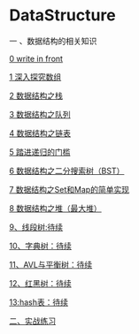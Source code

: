 # DataStructure
一 、数据结构的相关知识

[0 write in front](https://blog.csdn.net/qq_38350635/article/details/86742355)

[1 深入探究数组](https://blog.csdn.net/qq_38350635/article/details/86744319)

[2 数据结构之栈](https://blog.csdn.net/qq_38350635/article/details/86765982)

[3 数据结构之队列](https://blog.csdn.net/qq_38350635/article/details/86771147)

[4 数据结构之链表](https://blog.csdn.net/qq_38350635/article/details/86906834)

[5 踏进递归的门槛](https://blog.csdn.net/qq_38350635/article/details/87370615)

[6 数据结构之二分搜索树（BST）](https://blog.csdn.net/qq_38350635/article/details/87719607)

[7 数据结构之Set和Map的简单实现](https://blog.csdn.net/qq_38350635/article/details/88316865)

[8 数据结构之堆（最大堆）](https://blog.csdn.net/qq_38350635/article/details/88367918)

[9、线段树:待续](https://github.com/sunnnydaydev/DataStructure/blob/master/src/SegmentTree/%E7%BA%BF%E6%AE%B5%E6%A0%91.txt)

[10、字典树：待续](https://github.com/sunnnydaydev/DataStructure/blob/master/src/trie/%E5%AD%97%E5%85%B8%E6%A0%91.txt)

[11、AVL与平衡树：待续](https://github.com/sunnnydaydev/DataStructure/blob/master/src/avl/avl%E5%92%8C%E5%B9%B3%E8%A1%A1%E6%A0%91)

[12、红黑树：待续](https://github.com/sunnnydaydev/DataStructure/blob/master/src/redblacktree/%E7%BA%A2%E9%BB%91%E6%A0%91)

[13:hash表：待续]()




[二、实战练习](https://github.com/sunnnydaydev/Exercise/tree/master)


